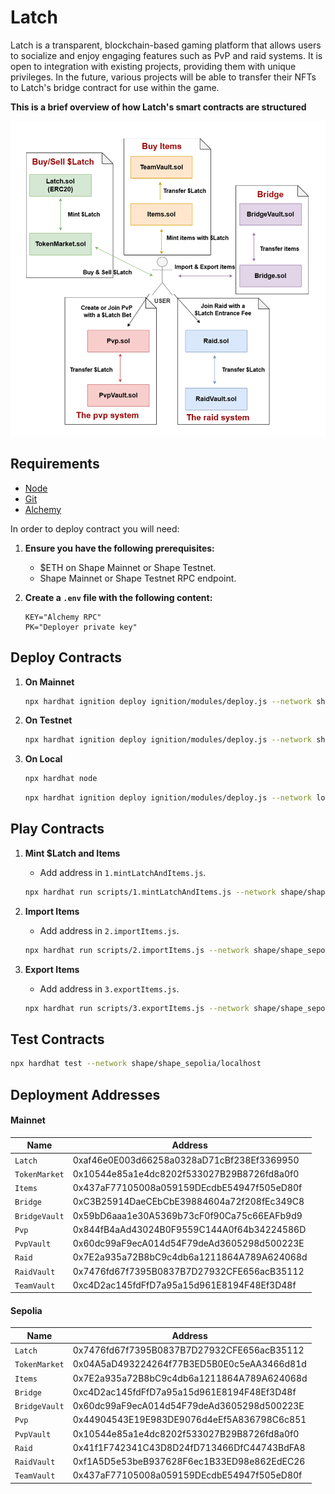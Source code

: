 # Latch

Latch is a transparent, blockchain-based gaming platform that allows users to socialize and enjoy engaging features such as PvP and raid systems. It is open to integration with existing projects, providing them with unique privileges. In the future, various projects will be able to transfer their NFTs to Latch's bridge contract for use within the game.

**This is a brief overview of how Latch's smart contracts are structured**

<img src="./readMeImages/structure.png">

## Requirements

- [Node](https://nodejs.org/en/download/)
- [Git](https://git-scm.com/downloads)
- [Alchemy](https://www.alchemy.com/)

In order to deploy contract you will need:

1. **Ensure you have the following prerequisites:**

   - $ETH on Shape Mainnet or Shape Testnet.
   - Shape Mainnet or Shape Testnet RPC endpoint.

2. **Create a `.env` file with the following content:**
   ```env
   KEY="Alchemy RPC"
   PK="Deployer private key"
   ```

## Deploy Contracts

1. **On Mainnet**

   ```bash
   npx hardhat ignition deploy ignition/modules/deploy.js --network shape
   ```

2. **On Testnet**

   ```bash
   npx hardhat ignition deploy ignition/modules/deploy.js --network shape_sepolia
   ```

3. **On Local**

   ```bash
   npx hardhat node
   ```

   ```bash
   npx hardhat ignition deploy ignition/modules/deploy.js --network localhost
   ```

## Play Contracts

1. **Mint $Latch and Items**

   - Add address in `1.mintLatchAndItems.js`.

   ```bash
   npx hardhat run scripts/1.mintLatchAndItems.js --network shape/shape_sepolia/localhost
   ```

2. **Import Items**

   - Add address in `2.importItems.js`.

   ```bash
   npx hardhat run scripts/2.importItems.js --network shape/shape_sepolia/localhost
   ```

3. **Export Items**

   - Add address in `3.exportItems.js`.

   ```bash
   npx hardhat run scripts/3.exportItems.js --network shape/shape_sepolia/localhost
   ```

## Test Contracts

```bash
npx hardhat test --network shape/shape_sepolia/localhost
```

## Deployment Addresses

#### Mainnet

| Name          | Address                                    |
| ------------- | ------------------------------------------ |
| `Latch`       | 0xaf46e0E003d66258a0328aD71cBf238Ef3369950 |
| `TokenMarket` | 0x10544e85a1e4dc8202f533027B29B8726fd8a0f0 |
| `Items`       | 0x437aF77105008a059159DEcdbE54947f505eD80f |
| `Bridge`      | 0xC3B25914DaeCEbCbE39884604a72f208fEc349C8 |
| `BridgeVault` | 0x59bD6aaa1e30A5369b73cF0f90Ca75c66EAFb9d9 |
| `Pvp`         | 0x844fB4aAd43024B0F9559C144A0f64b34224586D |
| `PvpVault`    | 0x60dc99aF9ecA014d54F79deAd3605298d500223E |
| `Raid`        | 0x7E2a935a72B8bC9c4db6a1211864A789A624068d |
| `RaidVault`   | 0x7476fd67f7395B0837B7D27932CFE656acB35112 |
| `TeamVault`   | 0xc4D2ac145fdFfD7a95a15d961E8194F48Ef3D48f |

#### Sepolia

| Name          | Address                                    |
| ------------- | ------------------------------------------ |
| `Latch`       | 0x7476fd67f7395B0837B7D27932CFE656acB35112 |
| `TokenMarket` | 0x04A5aD493224264f77B3ED5B0E0c5eAA3466d81d |
| `Items`       | 0x7E2a935a72B8bC9c4db6a1211864A789A624068d |
| `Bridge`      | 0xc4D2ac145fdFfD7a95a15d961E8194F48Ef3D48f |
| `BridgeVault` | 0x60dc99aF9ecA014d54F79deAd3605298d500223E |
| `Pvp`         | 0x44904543E19E983DE9076d4eEf5A836798C6c851 |
| `PvpVault`    | 0x10544e85a1e4dc8202f533027B29B8726fd8a0f0 |
| `Raid`        | 0x41f1F742341C43D8D24fD713466DfC44743BdFA8 |
| `RaidVault`   | 0xf1A5D5e53beB937628F6ec1B33ED98e862EdEC26 |
| `TeamVault`   | 0x437aF77105008a059159DEcdbE54947f505eD80f |

